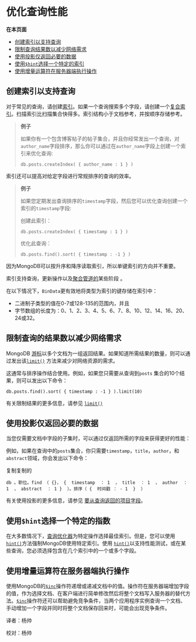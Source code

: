 # 优化查询性能

**在本页面**

- [创建索引以支持查询](#1)
- [限制查询结果数以减少网络需求](#2)
- [使用投影仅返回必要的数据](#3)
- [使用`$hint`选择一个特定的索引](#4)
- [使用增量运算符在服务器端执行操作](#5)

## <span id="1">创建索引以支持查询</span>

对于常见的查询，请创建[索引](https://docs.mongodb.com/manual/indexes/)。如果一个查询搜索多个字段，请创建一个[复合索引](https://docs.mongodb.com/manual/core/index-compound/#index-type-compound)。扫描索引比扫描集合快得多。索引结构小于文档参考，并按顺序存储参考。

> **例子**
>
> 如果你有一个包含博客帖子的帖子集合，并且你经常发出一个查询，对`author_name`字段排序，那么你可以通过在`author_name`字段上创建一个索引来优化查询:
>
> ```shell
> db.posts.createIndex( { author_name : 1 } )
> ```

索引还可以提高对给定字段进行常规排序的查询的效率。

> **例子**
>
> 如果您定期发出查询排序的`timestamp`字段，然后您可以优化查询创建一个索引的`timestamp`字段:
>
> 创建此索引：
>
> ```shell
> db.posts.createIndex( { timestamp : 1 } )
> ```
>
> 优化此查询：
>
> ```shell
> db.posts.find().sort( { timestamp : -1 } )
> ```

因为MongoDB可以按升序和降序读取索引，所以单键索引的方向并不重要。

索引支持查询，更新操作以及[聚合管道的](https://docs.mongodb.com/manual/core/aggregation-pipeline/#aggregation-pipeline-operators-and-performance)某些阶段 。

在以下情况下，`BinData`更有效地将类型为索引的键存储在索引中：

- 二进制子类型的值在0-7或128-135的范围内，并且
- 字节数组的长度为：0、1、2、3、4、5、6、7、8、10、12、14、16、20、24或32。

## <span id="2">限制查询的结果数以减少网络需求</span>

MongoDB [游标](https://docs.mongodb.com/manual/reference/glossary/#term-cursor)以多个文档为一组返回结果。如果知道所需结果的数量，则可以通过发出该[`limit()`](https://docs.mongodb.com/manual/reference/method/cursor.limit/#cursor.limit) 方法来减少对网络资源的需求。

这通常与排序操作结合使用。例如，如果您只需要从查询到`posts` 集合的10个结果，则可以发出以下命令：

```shell
db.posts.find().sort( { timestamp : -1 } ).limit(10)
```

有关限制结果的更多信息，请参见 [`limit()`](https://docs.mongodb.com/manual/reference/method/cursor.limit/#cursor.limit)

## <span id="3">使用投影仅返回必要的数据</span>

当您仅需要文档中字段的子集时，可以通过仅返回所需的字段来获得更好的性能：

例如，如果在查询中的`posts`集合，你只需要`timestamp`，`title`，`author`，和`abstract`领域，你会发出以下命令：

复制复制的

```
db 。职位。find （ {}， {  timestamp  ： 1  ， title  ： 1  ， author  ： 1  ， abstract  ： 1 }  ）。排序（ {  时间戳 ： - 1  }  ）
```

有关使用投影的更多信息，请参见 [要从查询返回的项目字段](https://docs.mongodb.com/manual/tutorial/project-fields-from-query-results/#read-operations-projection)。

## <span id="4">使用`$hint`选择一个特定的指数</span>

在大多数情况下，[查询优化器](https://docs.mongodb.com/manual/core/query-plans/#read-operations-query-optimization)为特定操作选择最佳索引。但是，您可以使用[`hint()`](https://docs.mongodb.com/manual/reference/method/cursor.hint/#cursor.hint)方法强制MongoDB使用特定索引。使用 [`hint()`](https://docs.mongodb.com/manual/reference/method/cursor.hint/#cursor.hint)以支持性能测试，或在某些查询，您必须选择包含在几个索引中的一个或多个字段。

## <span id="5">使用增量运算符在服务器端执行操作</span>

使用MongoDB的[`$inc`](https://docs.mongodb.com/manual/reference/operator/update/inc/#up._S_inc)操作符递增或递减文档中的值。操作符在服务器端增加字段的值，作为选择文档、在客户端进行简单修改然后将整个文档写入服务器的替代方法。[`$inc`](https://docs.mongodb.com/manual/reference/operator/update/inc/#up._S_inc)操作符还可以帮助避免竞争条件，当两个应用程序实例查询一个文档、手动增加一个字段并同时将整个文档保存回来时，可能会出现竞争条件。



译者：杨帅

校对：杨帅